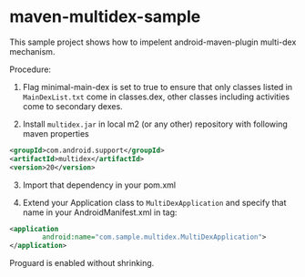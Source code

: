 # maven-multidex-sample

This sample project shows how to impelent android-maven-plugin multi-dex mechanism.

Procedure:
1) Flag minimal-main-dex is set to true to ensure that only classes listed in ```MainDexList.txt``` come in classes.dex, 
other classes including activities come to secondary dexes.

2) Install ```multidex.jar``` in local m2 (or any other) repository with following maven properties

```xml
<groupId>com.android.support</groupId>
<artifactId>multidex</artifactId>
<version>20</version>
```
3) Import that dependency in your pom.xml

4) Extend your Application class to ```MultiDexApplication``` and specify that name in your AndroidManifest.xml in <application> tag:
```xml
<application
        android:name="com.sample.multidex.MultiDexApplication">
</application>
```

Proguard is enabled without shrinking.